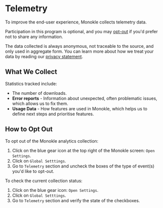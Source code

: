 # Telemetry

To improve the end-user experience, Monokle collects telemetry data.

Participation in this program is optional, and you may [opt-out](#how-to-opt-out) if you'd prefer not to share any information.

The data collected is always anonymous, not traceable to the source, and only used in aggregate form. You can learn more about how we treat your data by reading our [privacy statement](https://monokle.kubeshop.io/privacy-policy). 

## **What We Collect**

Statistics tracked include:

- The number of downloads.
- **Error reports** - Information about unexpected, often problematic issues, which allows us to fix them.
- **Usage Data** - How features are used in Monokle, which helps us to define next steps and prioritise features.

## **How to Opt Out**

To opt out of the Monokle analytics collection:

1. Click on the blue gear icon at the top right of the Monokle screen: `Open Settings`.
2. Click on `Global Setttings`.
3. Go to `Telemetry` section and uncheck the boxes of the type of event(s) you'd like to opt-out.


To check the current collection status:
1. Click on the blue gear icon: `Open Settings`.
2. Click on `Global Setttings`.
3. Go to `Telemetry` section and verify the state of the checkboxes.
